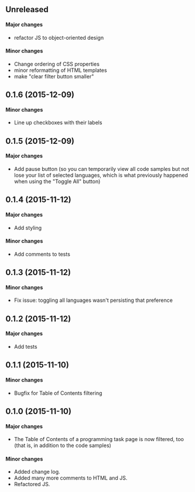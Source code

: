 ## Unreleased

#### Major changes

* refactor JS to object-oriented design

#### Minor changes

* Change ordering of CSS properties
* minor reformatting of HTML templates
* make "clear filter button smaller"

## 0.1.6 (2015-12-09)

#### Minor changes

* Line up checkboxes with their labels

## 0.1.5 (2015-12-09)

#### Major changes

* Add pause button (so you can temporarily view all code samples but not
  lose your list of selected languages, which is what previously
  happened when using the "Toggle All" button)

## 0.1.4 (2015-11-12)

#### Major changes

* Add styling

#### Minor changes

* Add comments to tests

## 0.1.3 (2015-11-12)

#### Minor changes

* Fix issue: toggling all languages wasn't persisting that preference

## 0.1.2 (2015-11-12)

#### Major changes

* Add tests

## 0.1.1 (2015-11-10)

#### Minor changes

* Bugfix for Table of Contents filtering

## 0.1.0 (2015-11-10)

#### Major changes

* The Table of Contents of a programming task page is now filtered, too
  (that is, in addition to the code samples)

#### Minor changes

* Added change log.
* Added many more comments to HTML and JS.
* Refactored JS.
